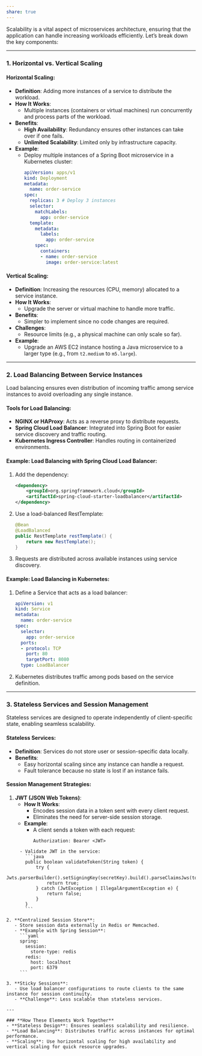 ```yaml
---
share: true
---
```


Scalability is a vital aspect of microservices architecture, ensuring that the application can handle increasing workloads efficiently. Let’s break down the key components:

---

### **1. Horizontal vs. Vertical Scaling**

#### **Horizontal Scaling**:
- **Definition**: Adding more instances of a service to distribute the workload.
- **How It Works**:
  - Multiple instances (containers or virtual machines) run concurrently and process parts of the workload.
- **Benefits**:
  - **High Availability**: Redundancy ensures other instances can take over if one fails.
  - **Unlimited Scalability**: Limited only by infrastructure capacity.
- **Example**:
  - Deploy multiple instances of a Spring Boot microservice in a Kubernetes cluster:
    ```yaml
    apiVersion: apps/v1
    kind: Deployment
    metadata:
      name: order-service
    spec:
      replicas: 3 # Deploy 3 instances
      selector:
        matchLabels:
          app: order-service
      template:
        metadata:
          labels:
            app: order-service
        spec:
          containers:
          - name: order-service
            image: order-service:latest
    ```

#### **Vertical Scaling**:
- **Definition**: Increasing the resources (CPU, memory) allocated to a service instance.
- **How It Works**:
  - Upgrade the server or virtual machine to handle more traffic.
- **Benefits**:
  - Simpler to implement since no code changes are required.
- **Challenges**:
  - Resource limits (e.g., a physical machine can only scale so far).
- **Example**:
  - Upgrade an AWS EC2 instance hosting a Java microservice to a larger type (e.g., from `t2.medium` to `m5.large`).

---

### **2. Load Balancing Between Service Instances**

Load balancing ensures even distribution of incoming traffic among service instances to avoid overloading any single instance.

#### **Tools for Load Balancing**:
- **NGINX or HAProxy**: Acts as a reverse proxy to distribute requests.
- **Spring Cloud Load Balancer**: Integrated into Spring Boot for easier service discovery and traffic routing.
- **Kubernetes Ingress Controller**: Handles routing in containerized environments.

#### **Example: Load Balancing with Spring Cloud Load Balancer**:
1. Add the dependency:
   ```xml
   <dependency>
       <groupId>org.springframework.cloud</groupId>
       <artifactId>spring-cloud-starter-loadbalancer</artifactId>
   </dependency>
   ```

2. Use a load-balanced RestTemplate:
   ```java
   @Bean
   @LoadBalanced
   public RestTemplate restTemplate() {
       return new RestTemplate();
   }
   ```

3. Requests are distributed across available instances using service discovery.

#### **Example: Load Balancing in Kubernetes**:
1. Define a Service that acts as a load balancer:
    ```yaml
    apiVersion: v1
    kind: Service
    metadata:
      name: order-service
    spec:
      selector:
        app: order-service
      ports:
      - protocol: TCP
        port: 80
        targetPort: 8080
      type: LoadBalancer
    ```
2. Kubernetes distributes traffic among pods based on the service definition.

---

### **3. Stateless Services and Session Management**

Stateless services are designed to operate independently of client-specific state, enabling seamless scalability.

#### **Stateless Services**:
- **Definition**: Services do not store user or session-specific data locally.
- **Benefits**:
  - Easy horizontal scaling since any instance can handle a request.
  - Fault tolerance because no state is lost if an instance fails.

#### **Session Management Strategies**:
1. **JWT (JSON Web Tokens)**:
   - **How It Works**:
     - Encodes session data in a token sent with every client request.
     - Eliminates the need for server-side session storage.
   - **Example**:
     - A client sends a token with each request:
       ```http
       Authorization: Bearer <JWT>
```
     - Validate JWT in the service:
       ```java
       public boolean validateToken(String token) {
           try {
               Jwts.parserBuilder().setSigningKey(secretKey).build().parseClaimsJws(token);
               return true;
           } catch (JwtException | IllegalArgumentException e) {
               return false;
           }
       }
       ```

2. **Centralized Session Store**:
   - Store session data externally in Redis or Memcached.
   - **Example with Spring Session**:
     ```yaml
     spring:
       session:
         store-type: redis
       redis:
         host: localhost
         port: 6379
     ```

3. **Sticky Sessions**:
   - Use load balancer configurations to route clients to the same instance for session continuity.
   - **Challenge**: Less scalable than stateless services.

---

### **How These Elements Work Together**
- **Stateless Design**: Ensures seamless scalability and resilience.
- **Load Balancing**: Distributes traffic across instances for optimal performance.
- **Scaling**: Use horizontal scaling for high availability and vertical scaling for quick resource upgrades.

